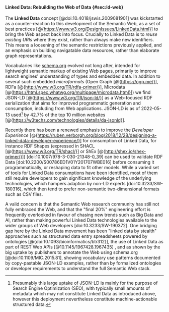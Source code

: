

#### Linked Data: Rebuilding the Web of Data {#sec:ld-web}

The **Linked Data** concept [@doi:10.4018/jswis.2009081901] <!--preprint http://eprints.soton.ac.uk/id/eprint/271285 --> was kickstarted as a counter-reaction to this development of the Semantic Web, as a set of best practices [@{https://www.w3.org/DesignIssues/LinkedData.html}] to bring the Web aspect back into focus. Crucially to Linked Data is to _reuse existing URIs_ where they exist, rather than always make new identifiers. This means a loosening of the semantic restrictions previously applied, and an emphasis on building navigatable data resources, rather than elaborate graph representations.

Vocabularies like [schema.org](https://schema.org/) evolved not long after, intended for lightweight semantic markup of existing Web pages, primarily to improve search engines' understanding of types and embedded data. In addition to several such embedded _microformats_ (Open Graph [@{https://ogp.me/}], RDFa [@{http://www.w3.org/TR/rdfa-primer/}], Microdata [@{https://html.spec.whatwg.org/multipage/microdata.html}]) we find JSON-LD [@{https://www.w3.org/TR/json-ld/}] as a Web-focused RDF serialization that aims for improved programmatic generation and consumption, including from Web applications. JSON-LD is as of 2022-05-13 used[^8] by 42.7% of the top 10 million websites [@{https://w3techs.com/technologies/details/da-jsonld}].

[^8]: Presumably this large uptake of JSON-LD is mainly for the purpose of Search Engine Optimization (SEO), with typically small amounts of metadata which may not constitute Linked Data as introduced above, however this deployment nevertheless constitute machine-actionable structured data.

Recently there has been a renewed emphasis to improve the _Developer Experience_ [@{https://ruben.verborgh.org/blog/2018/12/28/designing-a-linked-data-developer-experience/}] for consumption of Linked Data, for instance RDF Shapes (expressed in SHACL [@{https://www.w3.org/TR/shacl/}] or ShEx [@{http://shex.io/shex-primer/}]) [doi:10.1007/978-3-030-21348-0_39] can be used to validate RDF Data [doi:10.2200/S00786ED1V01Y201707WBE016] <!-- https://book.validatingrdf.com/ --> before consuming it programmatically, or reshaping data to fit other models. While a varied set of tools for Linked Data consumptions have been identified, most of them still require developers to gain significant knowledge of the underlying technologies, which hampers adaption by non-LD experts [doi:10.3233/SW-180316], <!--http://www.semantic-web-journal.net/system/files/swj1849.pdf --> which then tend to prefer non-semantic two-dimensional formats such as CSV files.  

A valid concern is that the Semantic Web research community has still not fully embraced the Web, and that the "final 20%" engineering effort is frequently overlooked in favour of chasing new trends such as Big Data and AI, rather than making powerful Linked Data technologies available to the wider groups of Web developers [doi:10.3233/SW-190372]. One bridging gap here by the Linked Data movement has been "linked data by stealth" approaches such as structured data entry spreadsheets powered by ontologies [@{doi:10.1093/bioinformatics/btr312}], the use of Linked Data as part of REST Web APIs [@10.1145/1967428.1967435] <!-- http://eprints.soton.ac.uk/id/eprint/272098 -->, and as shown by the big uptake by publishers to annotate the Web using schema.org [@doi:10.1109/MIC.2015.81], showing vocabulary use patterns documented by copy-pastable JSON-LD examples, rather than by formalized ontologies or developer requirements to understand the full Semantic Web stack.